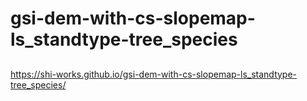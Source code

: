 # gsi-dem-with-cs-slopemap-ls_standtype-tree_species
##
https://shi-works.github.io/gsi-dem-with-cs-slopemap-ls_standtype-tree_species/
